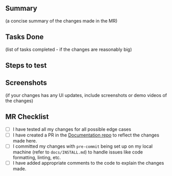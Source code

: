 ## Summary
(a concise summary of the changes made in the MR)



## Tasks Done
(list of tasks completed - if the changes are reasonably big)



## Steps to test



## Screenshots
(if your changes has any UI updates, include screenshots or demo videos of the changes)



## MR Checklist
- [ ] I have tested all my changes for all possible edge cases
- [ ] I have created a PR in the [Documentation repo](https://github.com/dalmia/sensai-docs) to reflect the changes made here.
- [ ] I committed my changes with `pre-commit` being set up on my local machine (refer to `docs/INSTALL.md`) to handle issues like code formatting, linting, etc.
- [ ] I have added appropriate comments to the code to explain the changes made.